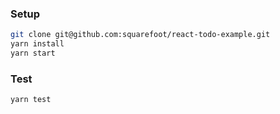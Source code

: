### Setup

``` bash
git clone git@github.com:squarefoot/react-todo-example.git
yarn install
yarn start
```

### Test
``` bash
yarn test
```
